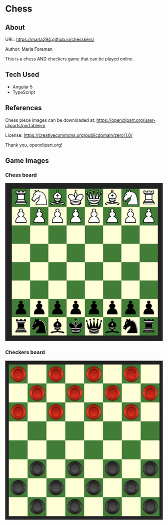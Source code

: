 # Chess

## About

URL: https://marla294.github.io/chesskers/

Author: Marla Foreman

This is a chess AND checkers game that can be played online.

## Tech Used

* Angular 5
* TypeScript

## References

Chess piece images can be downloaded at: https://openclipart.org/user-cliparts/portablejim

License: https://creativecommons.org/publicdomain/zero/1.0/

Thank you, openclipart.org!

## Game Images

### Chess board
![Chess Image](Chess.jpg?raw=true "Chess")

### Checkers board
![Checkers Image](Checkers.jpg?raw=true "Checkers")
